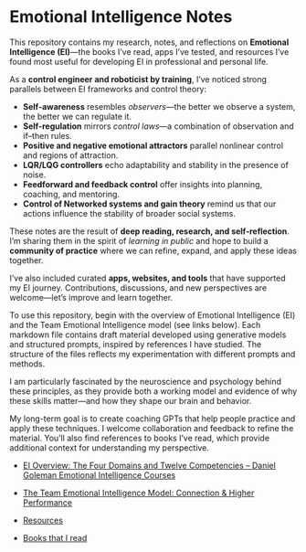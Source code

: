 # Emotional Intelligence Notes

This repository contains my research, notes, and reflections on **Emotional Intelligence (EI)**—the books I’ve read, apps I’ve tested, and resources I’ve found most useful for developing EI in professional and personal life.

As a **control engineer and roboticist by training**, I’ve noticed strong parallels between EI frameworks and control theory:

* **Self-awareness** resembles *observers*—the better we observe a system, the better we can regulate it.
* **Self-regulation** mirrors *control laws*—a combination of observation and if–then rules.
* **Positive and negative emotional attractors** parallel nonlinear control and regions of attraction.
* **LQR/LQG controllers** echo adaptability and stability in the presence of noise.
* **Feedforward and feedback control** offer insights into planning, coaching, and mentoring.
* **Control of Networked systems and gain theory** remind us that our actions influence the stability of broader social systems.

These notes are the result of **deep reading, research, and self-reflection**. I’m sharing them in the spirit of *learning in public* and hope to build a **community of practice** where we can refine, expand, and apply these ideas together.

I’ve also included curated **apps, websites, and tools** that have supported my EI journey. Contributions, discussions, and new perspectives are welcome—let’s improve and learn together.

To use this repository, begin with the overview of Emotional Intelligence (EI) and the Team Emotional Intelligence model (see links below). Each markdown file contains draft material developed using generative models and structured prompts, inspired by references I have studied. The structure of the files reflects my experimentation with different prompts and methods.

I am particularly fascinated by the neuroscience and psychology behind these principles, as they provide both a working model and evidence of why these skills matter—and how they shape our brain and behavior.

My long-term goal is to create coaching GPTs that help people practice and apply these techniques. I welcome collaboration and feedback to refine the material. You’ll also find references to books I’ve read, which provide additional context for understanding my perspective.

- [EI Overview: The Four Domains and Twelve Competencies – Daniel Goleman Emotional Intelligence Courses](https://danielgolemanemotionalintelligence.com/ei-overview-the-four-domains-and-twelve-competencies/)  
- [The Team Emotional Intelligence Model: Connection & Higher Performance](https://humanfirstworks.com/team-emotional-intelligence-and-higher-performance-vanessa-druskat/)

- [Resources](https://github.com/ahtamjidi/eicourse/blob/main/Resources.md)   
- [Books that I read](https://github.com/ahtamjidi/eicourse/blob/main/books%20that%20I%20read.md)

 	  
 
